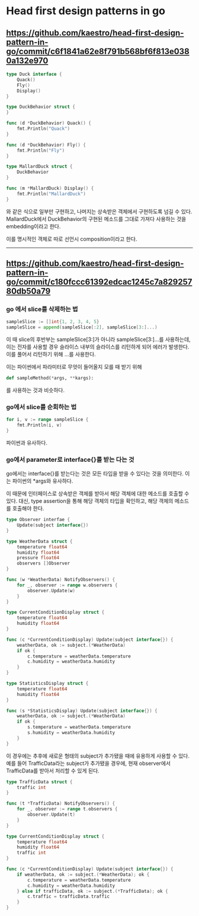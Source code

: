 # Head first design patterns in go

## https://github.com/kaestro/head-first-design-pattern-in-go/commit/c6f1841a62e8f791b568bf6f813e0380a132e970

```go
type Duck interface {
    Quack()
    Fly()
    Display()
}

type DuckBehavior struct {
}

func (d *DuckBehavior) Quack() {
    fmt.Println("Quack")
}

func (d *DuckBehavior) Fly() {
    fmt.Println("Fly")
}

type MallardDuck struct {
    DuckBehavior
}

func (m *MallardDuck) Display() {
    fmt.Println("MallardDuck")
}
```

와 같은 식으로 일부만 구현하고, 나머지는 상속받은 객체에서 구현하도록 넘길 수 있다. MallardDuck에서 DuckBehavior의 구현된 메소드를 그대로 가져다 사용하는 것을 embedding이라고 한다.

이를 명시적인 객체로 따로 선언시 composition이라고 한다.


---


## https://github.com/kaestro/head-first-design-pattern-in-go/commit/c180fccc61392edcac1245c7a82925780db50a79

### go 에서 slice를 삭제하는 법

```go
sampleSlice := []int{1, 2, 3, 4, 5}
sampleSlice = append(sampleSlice[:2], sampleSlice[3:]...)
```

이 때 slice의 후반부는 sampleSlice[3:]가 아니라 sampleSlice[3:]...를 사용하는데, 이는 전자를 사용할 경우 슬라이스 내부의 슬라이스를 리턴하게 되어 에러가 발생한다. 이를 풀어서 리턴하기 위해 ...를 사용한다.

이는 파이썬에서 파라미터로 무엇이 들어올지 모를 때 받기 위해
```python
def sampleMethod(*args, **kargs):
```

를 사용하는 것과 비슷하다.

### go에서 slice를 순회하는 법

```go
for i, v := range sampleSlice {
    fmt.Println(i, v)
}
```

파이썬과 유사하다.

### go에서 parameter로 interface{}를 받는 다는 것

go에서는 interface{}를 받는다는 것은 모든 타입을 받을 수 있다는 것을 의미한다. 이는 파이썬의 *args와 유사하다.

이 때문에 인터페이스로 상속받은 객체를 받아서 해당 객체에 대한 메소드를 호출할 수 있다. 대신, type assertion을 통해 해당 객체의 타입을 확인하고, 해당 객체의 메소드를 호출해야 한다.

```go
type Observer interfae {
    Update(subject interface{})
}

type WeatherData struct {
    temperature float64
    humidity float64
    pressure float64
    observers []Observer
}

func (w *WeatherData) NotifyObservers() {
    for _, observer := range w.observers {
        observer.Update(w)
    }
}

type CurrentConditionDisplay struct {
    temperature float64
    humidity float64
}

func (c *CurrentConditionDisplay) Update(subject interface{}) {
    weatherData, ok := subject.(*WeatherData)
    if ok {
        c.temperature = weatherData.temperature
        c.humidity = weatherData.humidity
    }
}

type StatisticsDisplay struct {
    temperature float64
    humidity float64
}

func (s *StatisticsDisplay) Update(subject interface{}) {
    weatherData, ok := subject.(*WeatherData)
    if ok {
        s.temperature = weatherData.temperature
        s.humidity = weatherData.humidity
    }
}
```

이 경우에는 추후에 새로운 형태의 subject가 추가됐을 때에 유용하게 사용할 수 있다. 예를 들어 TrafficData라는 subject가 추가됐을 경우에, 현재 observer에서 TrafficData를 받아서 처리할 수 있게 된다.

```go
type TrafficData struct {
    traffic int
}

func (t *TrafficData) NotifyObservers() {
    for _, observer := range t.observers {
        observer.Update(t)
    }
}

type CurrentConditionDisplay struct {
    temperature float64
    humidity float64
    traffic int
}

func (c *CurrentConditionDisplay) Update(subject interface{}) {
    if weatherData, ok := subject.(*WeatherData); ok {
        c.temperature = weatherData.temperature
        c.humidity = weatherData.humidity
    } else if trafficData, ok := subject.(*TrafficData); ok {
        c.traffic = trafficData.traffic
    }
}
```
